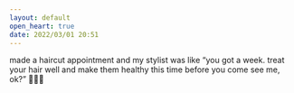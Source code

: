 ```yaml
---
layout: default
open_heart: true
date: 2022/03/01 20:51
---
```


made a haircut appointment and my stylist was like “you got a week. treat your hair well and make them healthy this time before you come see me, ok?” 🙍🏻‍♀️
